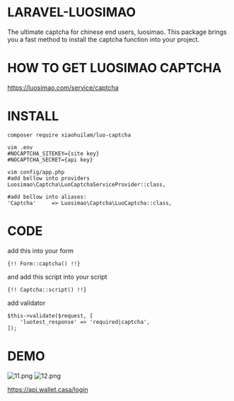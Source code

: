 # LARAVEL-LUOSIMAO
The ultimate captcha for chinese end users, luosimao. This package brings you a fast method to install the captcha function into your project.


# HOW TO GET LUOSIMAO CAPTCHA
https://luosimao.com/service/captcha


# INSTALL
```
composer require xiaohuilam/luo-captcha
```
```
vim .env
#NOCAPTCHA_SITEKEY={site key}
#NOCAPTCHA_SECRET={api key}
```
```
vim config/app.php
#add bellow into providers
Luosimao\Captcha\LuoCaptchaServiceProvider::class,

#add bellow into aliases:
'Captcha'     => Luosimao\Captcha\LuoCaptcha::class,
```

# CODE
add this into your form
```
{!! Form::captcha() !!}
```

and add this script into your script
```
{!! Captcha::script() !!}
```

add validator
```
$this->validate($request, [
    'luotest_response' => 'required|captcha',
]);
```

# DEMO

![11.png](https://i.loli.net/2017/08/01/598044b2eb541.png
)
![12.png](https://i.loli.net/2017/08/01/598044b30ebd3.png)

https://api.wallet.casa/login

